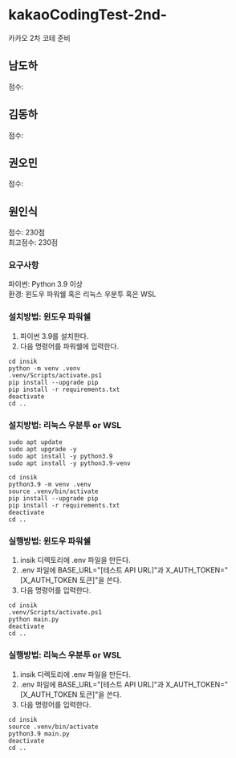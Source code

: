 # kakaoCodingTest-2nd-

카카오 2차 코테 준비

## 남도하

점수:

## 김동하

점수:

## 권오민

점수:

## 원인식

점수: 230점  
최고점수: 230점

### 요구사항

파이썬: Python 3.9 이상  
환경: 윈도우 파워쉘 혹은 리눅스 우분투 혹은 WSL

### 설치방법: 윈도우 파워쉘

1. 파이썬 3.9를 설치한다.
2. 다음 명령어를 파워쉘에 입력한다.

```shell
cd insik
python -m venv .venv
.venv/Scripts/activate.ps1
pip install --upgrade pip
pip install -r requirements.txt
deactivate
cd ..
```

### 설치방법: 리눅스 우분투 or WSL

```shell
sudo apt update
sudo apt upgrade -y
sudo apt install -y python3.9
sudo apt install -y python3.9-venv

cd insik
python3.9 -m venv .venv
source .venv/bin/activate
pip install --upgrade pip
pip install -r requirements.txt
deactivate
cd ..
```

### 실행방법: 윈도우 파워쉘

1. insik 디렉토리에 .env 파일을 만든다.
2. .env 파일에 BASE_URL="[테스트 API URL]"과 X_AUTH_TOKEN="[X_AUTH_TOKEN 토큰]"을 쓴다.
3. 다음 명령어를 입력한다.

```shell
cd insik
.venv/Scripts/activate.ps1
python main.py
deactivate
cd ..
```

### 실행방법: 리눅스 우분투 or WSL

1. insik 디렉토리에 .env 파일을 만든다.
2. .env 파일에 BASE_URL="[테스트 API URL]"과 X_AUTH_TOKEN="[X_AUTH_TOKEN 토큰]"을 쓴다.
3. 다음 명령어를 입력한다.

```shell
cd insik
source .venv/bin/activate
python3.9 main.py
deactivate
cd ..
```
